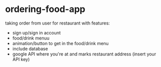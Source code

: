 # ordering-food-app


taking order from user for restaurant with features:
- sign up/sign in account
- food/drink menuu
- animation/button to get in the food/drink menu
- include database
- google API where you're at and marks restaurant address (insert your API key)
